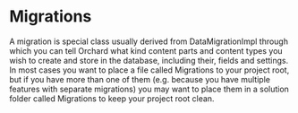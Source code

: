 # Migrations



A migration is special class usually derived from DataMigrationImpl through which you can tell Orchard what kind content parts and content types you wish to create and store in the database, including their, fields and settings. In most cases you want to place a file called Migrations to your project root, but if you have more than one of them (e.g. because you have multiple features with separate migrations) you may want to place them in a solution folder called Migrations to keep your project root clean.